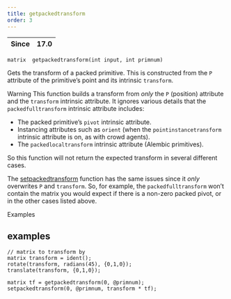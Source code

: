 ```yaml
---
title: getpackedtransform
order: 3
---
```

| Since | 17.0 |
| --- | --- |

`matrix  getpackedtransform(int input, int primnum)`

Gets the transform of a packed primitive. This is constructed from the `P`
attribute of the primitive’s point and its intrinsic `transform`.

Warning
This function builds a transform from *only* the `P` (position) attribute and the `transform` intrinsic attribute. It ignores various details that the `packedfulltransform` intrinsic attribute includes:

- The packed primitive’s `pivot` intrinsic attribute.
- Instancing attributes such as `orient` (when the `pointinstancetransform` intrinsic attribute is on, as with crowd agents).
- The `packedlocaltransform` intrinsic attribute (Alembic primitives).

So this function will not return the expected transform in several different cases.

The [setpackedtransform](/en/houdini-vex/transforms-and-space/setpackedtransform "Sets the transform of a packed primitive.") function has the same issues since it *only* overwrites `P` and `transform`. So, for example, the `packedfulltransform` won’t contain the matrix you would expect if there is a non-zero packed pivot, or in the other cases listed above.

Examples

## examples

```vex
// matrix to transform by
matrix transform = ident();
rotate(transform, radians(45), {0,1,0});
translate(transform, {0,1,0});

matrix tf = getpackedtransform(0, @primnum);
setpackedtransform(0, @primnum, transform * tf);

```
